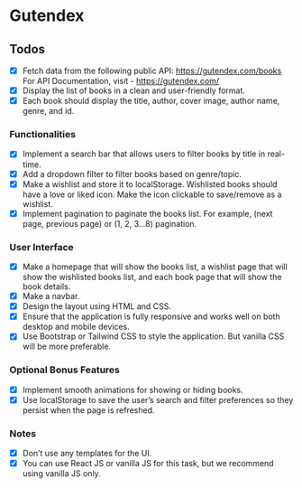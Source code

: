 # Gutendex

## Todos

- [x] Fetch data from the following public API: https://gutendex.com/books
      For API Documentation, visit - https://gutendex.com/
- [x] Display the list of books in a clean and user-friendly format.
- [x] Each book should display the title, author, cover image, author name, genre, and id.

### Functionalities

- [x] Implement a search bar that allows users to filter books by title in real-time.
- [x] Add a dropdown filter to filter books based on genre/topic.
- [x] Make a wishlist and store it to localStorage. Wishlisted books should have a love or liked icon. Make the icon clickable to save/remove as a wishlist.
- [x] Implement pagination to paginate the books list. For example, (next page, previous page) or (1, 2, 3...8) pagination.

### User Interface

- [x] Make a homepage that will show the books list, a wishlist page that will show the wishlisted books list, and each book page that will show the book details.
- [x] Make a navbar.
- [x] Design the layout using HTML and CSS.
- [x] Ensure that the application is fully responsive and works well on both desktop and mobile devices.
- [x] Use Bootstrap or Tailwind CSS to style the application. But vanilla CSS will be more preferable.

### Optional Bonus Features

- [x] Implement smooth animations for showing or hiding books.
- [x] Use localStorage to save the user’s search and filter preferences so they persist when the page is refreshed.

### Notes

- [x] Don’t use any templates for the UI.
- [x] You can use React JS or vanilla JS for this task, but we recommend using vanilla JS only.

